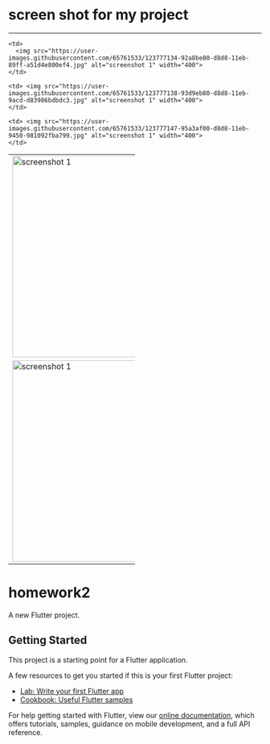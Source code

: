 # screen shot for my project
-------
<table style="width:50%">
  <tr>
    <td> 
      <img src="https://user-images.githubusercontent.com/65761533/123777129-90defb00-d8d8-11eb-9550-aa3af22d2649.jpg" alt="screenshot 1" width="400">
    </td>
   
    <td>
      <img src="https://user-images.githubusercontent.com/65761533/123777134-92a8be80-d8d8-11eb-89ff-a51d4e800ef4.jpg" alt="screenshot 1" width="400">
    </td>
    
    <td> <img src="https://user-images.githubusercontent.com/65761533/123777138-93d9eb80-d8d8-11eb-9acd-d83986bdbdc3.jpg" alt="screenshot 1" width="400">
    </td>
  </tr>
  
  <tr>
    <td> <img src="https://user-images.githubusercontent.com/65761533/123777145-950b1880-d8d8-11eb-8bce-0c9d4e9808b0.jpg" alt="screenshot 1" width="400">
    </td>
   
    <td> <img src="https://user-images.githubusercontent.com/65761533/123777147-95a3af00-d8d8-11eb-9450-981092fba799.jpg" alt="screenshot 1" width="400">
    </td>
  </tr>
  
  
</table>


# homework2

A new Flutter project.

## Getting Started

This project is a starting point for a Flutter application.

A few resources to get you started if this is your first Flutter project:

- [Lab: Write your first Flutter app](https://flutter.dev/docs/get-started/codelab)
- [Cookbook: Useful Flutter samples](https://flutter.dev/docs/cookbook)

For help getting started with Flutter, view our
[online documentation](https://flutter.dev/docs), which offers tutorials,
samples, guidance on mobile development, and a full API reference.

